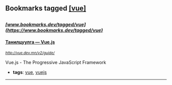 ## Bookmarks tagged [[vue]](https://www.bookmarks.dev/search?q=[vue])

_<sup><sup>[www.bookmarks.dev/tagged/vue](https://www.bookmarks.dev/tagged/vue)</sup></sup>_
---
#### [Танилцуулга — Vue.js](http://vue.dev.mn/v2/guide/)
_<sup>http://vue.dev.mn/v2/guide/</sup>_

Vue.js - The Progressive JavaScript Framework
* **tags**: [vue](../tagged/vue.md), [vuejs](../tagged/vuejs.md)
---
